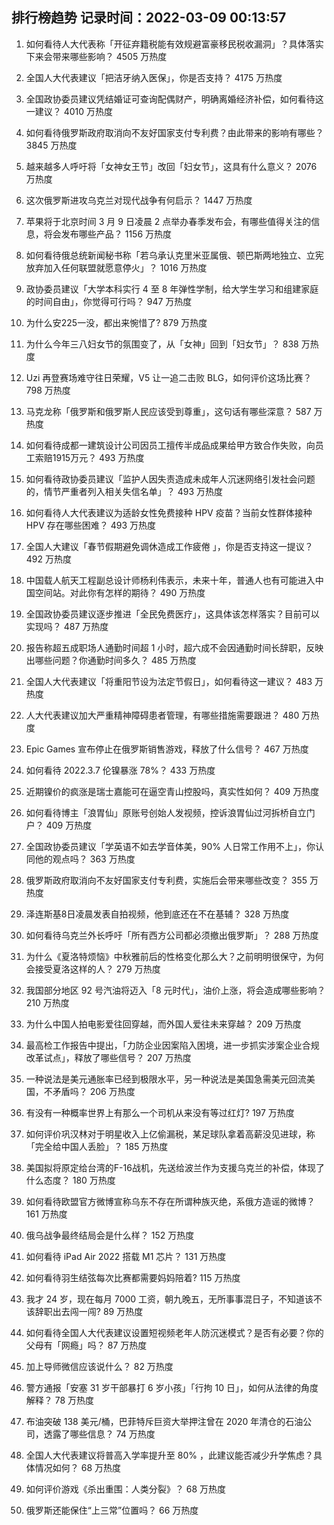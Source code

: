 
## 排行榜趋势 记录时间：2022-03-09 00:13:57
  
  1. 如何看待人大代表称「开征弃籍税能有效规避富豪移民税收漏洞」？具体落实下来会带来哪些影响？ 4505 万热度
    
  2. 全国人大代表建议「把洁牙纳入医保」，你是否支持？ 4175 万热度
    
  3. 全国政协委员建议凭结婚证可查询配偶财产，明确离婚经济补偿，如何看待这一建议？ 4010 万热度
    
  4. 如何看待俄罗斯政府取消向不友好国家支付专利费？由此带来的影响有哪些？ 3845 万热度
    
  5. 越来越多人呼吁将「女神女王节」改回「妇女节」，这具有什么意义？ 2076 万热度
    
  6. 这次俄罗斯进攻乌克兰对现代战争有何启示？ 1447 万热度
    
  7. 苹果将于北京时间 3 月 9 日凌晨 2 点举办春季发布会，有哪些值得关注的信息，将会发布哪些产品？ 1156 万热度
    
  8. 如何看待俄总统新闻秘书称「若乌承认克里米亚属俄、顿巴斯两地独立、立宪放弃加入任何联盟就愿意停火」？ 1016 万热度
    
  9. 政协委员建议「大学本科实行 4 至 8 年弹性学制，给大学生学习和组建家庭的时间自由」，你觉得可行吗？ 947 万热度
    
  10. 为什么安225一没，都出来惋惜了? 879 万热度
    
  11. 为什么今年三八妇女节的氛围变了，从「女神」回到「妇女节」？ 838 万热度
    
  12. Uzi 再登赛场难守往日荣耀，V5 让一追二击败 BLG，如何评价这场比赛？ 798 万热度
    
  13. 马克龙称「俄罗斯和俄罗斯人民应该受到尊重」，这句话有哪些深意？ 587 万热度
    
  14. 如何看待成都一建筑设计公司因员工擅传半成品成果给甲方致合作失败，向员工索赔1915万元？ 493 万热度
    
  15. 如何看待政协委员建议「监护人因失责造成未成年人沉迷网络引发社会问题的，情节严重者列入相关失信名单」？ 493 万热度
    
  16. 如何看待人大代表建议为适龄女性免费接种 HPV 疫苗？当前女性群体接种 HPV 存在哪些困难？ 493 万热度
    
  17. 全国人大建议「春节假期避免调休造成工作疲倦 」，你是否支持这一提议？ 492 万热度
    
  18. 中国载人航天工程副总设计师杨利伟表示，未来十年，普通人也有可能进入中国空间站。对此你有怎样的期待？ 490 万热度
    
  19. 全国政协委员建议逐步推进「全民免费医疗」，这具体该怎样落实？目前可以实现吗？ 487 万热度
    
  20. 报告称超五成职场人通勤时间超 1 小时，超六成不会因通勤时间长辞职，反映出哪些问题？你通勤时间多久？ 485 万热度
    
  21. 全国人大代表建议「将重阳节设为法定节假日」，如何看待这一建议？ 483 万热度
    
  22. 人大代表建议加大严重精神障碍患者管理，有哪些措施需要跟进？ 480 万热度
    
  23. Epic Games 宣布停止在俄罗斯销售游戏，释放了什么信号？ 467 万热度
    
  24. 如何看待 2022.3.7 伦镍暴涨 78%？ 433 万热度
    
  25. 近期镍价的疯涨是瑞士嘉能可在逼空青山控股吗，真实性如何？ 409 万热度
    
  26. 如何看待博主「浪胃仙」原账号创始人发视频，控诉浪胃仙过河拆桥自立门户？ 409 万热度
    
  27. 全国政协委员建议「学英语不如去学音体美，90% 人日常工作用不上」，你认同他的观点吗？ 363 万热度
    
  28. 俄罗斯政府取消向不友好国家支付专利费，实施后会带来哪些改变？ 355 万热度
    
  29. 泽连斯基8日凌晨发表自拍视频，他到底还在不在基辅？ 328 万热度
    
  30. 如何看待乌克兰外长呼吁「所有西方公司都必须撤出俄罗斯」？ 288 万热度
    
  31. 为什么《夏洛特烦恼》中秋雅前后的性格变化那么大？之前明明很保守，为何会接受夏洛这样的人？ 279 万热度
    
  32. 我国部分地区 92 号汽油将迈入「8 元时代」，油价上涨，将会造成哪些影响？ 210 万热度
    
  33. 为什么中国人拍电影爱往回穿越，而外国人爱往未来穿越？ 209 万热度
    
  34. 最高检工作报告中提出，「力防企业因案陷入困境，进一步抓实涉案企业合规改革试点」，释放了哪些信号？ 207 万热度
    
  35. 一种说法是美元通胀率已经到极限水平，另一种说法是美国急需美元回流美国，不矛盾吗？ 206 万热度
    
  36. 有没有一种概率世界上有那么一个司机从来没有等过红灯? 197 万热度
    
  37. 如何评价巩汉林对于明星收入上亿偷漏税，某足球队拿着高薪没见进球，称「完全给中国人丢脸」？ 185 万热度
    
  38. 美国拟将原定给台湾的F-16战机，先送给波兰作为支援乌克兰的补偿，体现了什么态度？ 180 万热度
    
  39. 如何看待欧盟官方微博宣称乌东不存在所谓种族灭绝，系俄方造谣的微博？ 161 万热度
    
  40. 俄乌战争最终结局会是什么样？ 152 万热度
    
  41. 如何看待 iPad Air 2022 搭载 M1 芯片？ 131 万热度
    
  42. 如何看待羽生结弦每次比赛都需要妈妈陪着? 115 万热度
    
  43. 我才 24 岁，现在每月 7000 工资，朝九晚五，无所事事混日子，不知道该不该辞职出去闯一闯? 89 万热度
    
  44. 如何看待全国人大代表建议设置短视频老年人防沉迷模式？是否有必要？你的父母有「网瘾」吗？ 87 万热度
    
  45. 加上导师微信应该说什么？ 82 万热度
    
  46. 警方通报「安塞 31 岁干部暴打 6 岁小孩」「行拘 10 日」，如何从法律的角度解释？ 78 万热度
    
  47. 布油突破 138 美元/桶，巴菲特斥巨资大举押注曾在 2020 年清仓的石油公司，透露了哪些信息？ 74 万热度
    
  48. 全国人大代表建议将普高入学率提升至 80% ，此建议能否减少升学焦虑？具体情况如何？ 68 万热度
    
  49. 如何评价游戏《杀出重围：人类分裂》？ 68 万热度
    
  50. 俄罗斯还能保住“上三常”位置吗？ 66 万热度
    